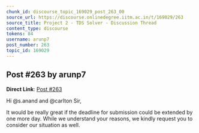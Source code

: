 ```yaml
---
chunk_id: discourse_topic_169029_post_263_00
source_url: https://discourse.onlinedegree.iitm.ac.in/t/169029/263
source_title: Project 2 - TDS Solver - Discussion Thread
content_type: discourse
tokens: 84
username: arunp7
post_number: 263
topic_id: 169029
---
```


## Post #263 by arunp7

**Direct Link**: [Post #263](https://discourse.onlinedegree.iitm.ac.in/t/169029/263)

Hi @s.anand and @carlton Sir,

It would be really great if the deadline for submission could be extended by one more day. While we understand your reasons, we kindly request you to consider our situation as well.
